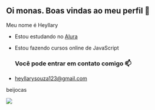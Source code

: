 ## Oi monas. Boas vindas ao meu perfil 💋

Meu nome é Heyllary

- Estou estudando no [Alura](https://www.alura.com.br)
- Estou fazendo cursos online de JavaScript

  ### Você pode entrar em contato comigo 📫

- heyllarysouza123@gmail.com


beijocas 

![](https://media1.tenor.com/m/9qNjS4FmsTsAAAAC/tulla-cute.gif)
